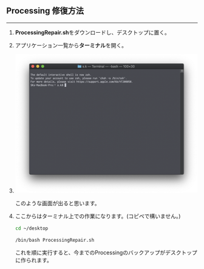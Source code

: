 ## Processing 修復方法

---

1. **ProcessingRepair.sh**をダウンロードし、デスクトップに置く。

2. アプリケーション一覧から**ターミナル**を開く。

3. <img src="./Terminal.png">

   このような画面が出ると思います。

4. ここからはターミナル上での作業になります。(コピペで構いません。)

   ```sh
   cd ~/desktop
   ```

   ```sh
   /bin/bash ProcessingRepair.sh
   ```

   これを順に実行すると、今までのProcessingのバックアップがデスクトップに作られます。

   

